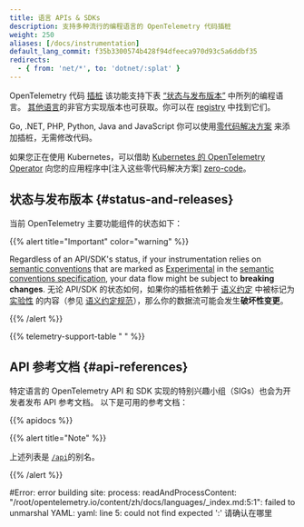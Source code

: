 ```yaml
---
title: 语言 APIs & SDKs
description: 支持多种流行的编程语言的 OpenTelemetry 代码插桩
weight: 250
aliases: [/docs/instrumentation]
default_lang_commit: f35b3300574b428f94dfeeca970d93c5a6ddbf35
redirects:
  - { from: 'net/*', to: 'dotnet/:splat' }
---
```


OpenTelemetry 代码 [插桩][instrumentation] 该功能支持下表 [“状态与发布版本”](#status-and-releases)  中所列的编程语言。 
[其他语言](/docs/languages/other)的非官方实现版本也可获取。你可以在 [registry](/ecosystem/registry/) 中找到它们。

Go, .NET, PHP, Python, Java and JavaScript 你可以使用[零代码解决方案](/docs/zero-code) 来添加插桩，无需修改代码。

如果您正在使用 Kubernetes，可以借助 [Kubernetes 的 OpenTelemetry Operator][otel-op] 向您的应用程序中[注入这些零代码解决方案] [zero-code]。

## 状态与发布版本 {#status-and-releases}

当前 OpenTelemetry 主要功能组件的状态如下：

{{% alert title="Important" color="warning" %}}

 Regardless of an API/SDK's status, if your instrumentation relies on [semantic
conventions][] that are marked as [Experimental] in the [semantic conventions
specification][], your data flow might be subject to **breaking changes**.
无论 API/SDK 的状态如何，如果你的插桩依赖于 [语义约定][semantic conventions] 中被标记为 [实验性][Experimental] 的内容（参见 [语义约定规范][semantic conventions specification]），那么你的数据流可能会发生**破坏性变更**。

[semantic conventions]: /docs/concepts/semantic-conventions/
[Experimental]: /docs/specs/otel/document-status/
[semantic conventions specification]: /docs/specs/semconv/

{{% /alert %}}

{{% telemetry-support-table " " %}}

## API 参考文档 {#api-references}

特定语言的 OpenTelemetry API 和 SDK 实现的特别兴趣小组（SIGs）也会为开发者发布 API 参考文档。
以下是可用的参考文档：

{{% apidocs %}}

{{% alert title="Note" %}}

上述列表是 [`/api`](/api)的别名。

{{% /alert %}}

[zero-code]: /docs/platforms/kubernetes/operator/automatic/
[instrumentation]: /docs/concepts/instrumentation/
[otel-op]: /docs/platforms/kubernetes/operator/

#Error: error building site: process: readAndProcessContent: "/root/opentelemetry.io/content/zh/docs/languages/_index.md:5:1": failed to unmarshal YAML: yaml: line 5: could not find expected ':' 请确认在哪里